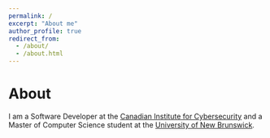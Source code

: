 ```yaml
---
permalink: /
excerpt: "About me"
author_profile: true
redirect_from: 
  - /about/
  - /about.html
---
```


About
======
I am a Software Developer at the [Canadian Institute for Cybersecurity](https://www.unb.ca/cic/) and a Master of Computer Science student at the [University of New Brunswick](https://www.unb.ca/fredericton/cs/).
